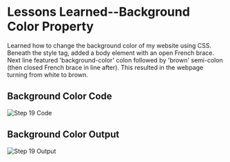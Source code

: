 <html>
  <body>
    <h1>Lessons Learned--Background Color Property</h1>
    <p>
      Learned how to change the background color of my website using CSS. Beneath the style tag, added a body element 
      with an open French brace. Next line featured 'background-color' colon followed by 'brown' semi-colon (then
      closed French brace in line after). This resulted in the webpage turning from white to brown. 
       </p>
   <h2>Background Color Code</h2>
   <img src="https://github.com/jennisa1/freeCodeCamp-Projects/blob/main/Cafe%20Menu%20%E2%98%95/Images/Step%2019%20Code.png?raw=true" alt="Step 19 Code"> 
     <h2>Background Color Output</h2>
   <img src="https://github.com/jennisa1/freeCodeCamp-Projects/blob/main/Cafe%20Menu%20%E2%98%95/Images/Step%2019%20Output.png?raw=true" alt="Step 19 Output">
  </body>
  </html>
